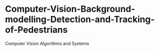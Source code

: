 # Computer-Vision-Background-modelling-Detection-and-Tracking-of-Pedestrians
Computer Vision Algorithms and Systems
